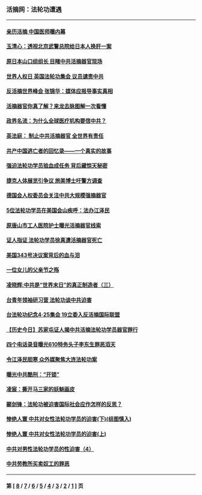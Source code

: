 ### 活摘网：法轮功遭遇
---
#### [亲历活摘 中国医师曝内幕](../../pages/nf5881/n14040389.md?09070430) 
#### [玉清心：透视北京武警总院给日本人换肝一案](../../pages/nf5881/n13771978.md?09070430) 
#### [原日本山口组组长 目睹中共活摘器官现场](../../pages/nf5881/n13767360.md?09070430) 
#### [世界人权日 英国法轮功集会 议员谴责中共](../../pages/nf5881/n13431763.md?09070430) 
#### [反活摘世界峰会 张锦华：媒体应报导事实真相](../../pages/nf5881/n13278502.md?09070430) 
#### [活摘器官你真了解？来龙去脉图解一次看懂](../../pages/nf5881/n13013820.md?09070430) 
#### [政界名流：为什么全球医疗机构要信中共？](../../pages/nf5881/n11945479.md?09070430) 
#### [英法庭： 制止中共活摘器官 全世界有责任](../../pages/nf5881/n11330691.md?09070430) 
#### [共产中国逃亡者的回忆录——一个真实的故事](../../pages/nf5881/n10918649.md?09070430) 
#### [强迫法轮功学员验血成任务 背后藏惊天秘密](../../pages/nf5881/n4252384.md?09070430) 
#### [捷克人体展览引争议 旅美博士吁警方调查](../../pages/nf5881/n9429187.md?09070430) 
#### [德国会人权委员会关注中共大规模强摘器官](../../pages/nf5881/n8418950.md?09070430) 
#### [5位法轮功学员在美国会山疾呼：法办江泽民](../../pages/nf5881/n8101519.md?09070430) 
#### [原唐山市工人医院护士曝光活摘器官线索](../../pages/nf5881/n8076384.md?09070430) 
#### [证人指证 法轮功学员徐真遭活摘器官死亡](../../pages/nf5881/n8042467.md?09070430) 
#### [美国343号决议案背后的血与泪](../../pages/nf5881/n8020684.md?09070430) 
#### [一位女儿的父亲节之殇](../../pages/nf5881/n8014122.md?09070430) 
#### [凌晓辉:中共是“世界末日”的真正制造者（三）](../../pages/nf5881/n4210333.md?09070430) 
#### [台青年领袖研习营 法轮功谈中共迫害](../../pages/nf5881/n4141857.md?09070430) 
#### [台法轮功纪念4‧25集会 19立委入反活摘国际联盟](../../pages/nf5881/n4141821.md?09070430) 
#### [【历史今日】苏家屯证人揭中共活摘法轮功学员器官罪行](../../pages/nf5881/n4135912.md?09070430) 
#### [四个电话录音曝光610特务头子李东生罪恶滔天](../../pages/nf5881/n4040060.md?09070430) 
#### [令江泽民胆寒 众外媒聚焦大连法轮功案](../../pages/nf5881/n3932671.md?09070430) 
#### [曝光中共酷刑：“开锁”](../../pages/nf5881/n3889373.md?09070430) 
#### [凌宸：撕开马三家的妖魅画皮](../../pages/nf5881/n3849369.md?09070430) 
#### [郦剑锋：法轮功被迫害国际社会应作怎样的反思？](../../pages/nf5881/n3824560.md?09070430) 
#### [惨绝人寰 中共对女性法轮功学员的迫害(下)(组图慎入)](../../pages/nf5881/n3816285.md?09070430) 
#### [惨绝人寰 中共对女性法轮功学员的迫害(上)](../../pages/nf5881/n3815374.md?09070430) 
#### [中共对男性法轮功学员的性迫害（4）](../../pages/nf5881/n3769144.md?09070430) 
#### [中共劳教所买卖奴工的罪恶](../../pages/nf5881/n3769378.md?09070430) 

---
#### 第 [ [8](./8.md?09070430) / [7](./7.md?09070430) / [6](./6.md?09070430) / [5](./5.md?09070430) / [4](./4.md?09070430) / [3](./3.md?09070430) / [2](./2.md?09070430) / [1](./1.md?09070430) ] 页
